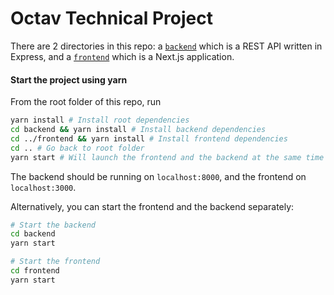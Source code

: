 # Octav Technical Project

There are 2 directories in this repo: a [`backend`](./backend) which is a REST API written in Express, and a [`frontend`](./frontend) which is a Next.js application.

#### Start the project using yarn

From the root folder of this repo, run

```bash
yarn install # Install root dependencies
cd backend && yarn install # Install backend dependencies
cd ../frontend && yarn install # Install frontend dependencies
cd .. # Go back to root folder
yarn start # Will launch the frontend and the backend at the same time
```

The backend should be running on `localhost:8000`, and the frontend on `localhost:3000`.

Alternatively, you can start the frontend and the backend separately:

```bash
# Start the backend
cd backend
yarn start

# Start the frontend
cd frontend
yarn start
```